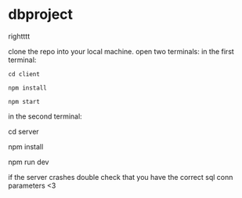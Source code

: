 # dbproject

rightttt

clone the repo into your local machine.
open two terminals:
  in the first terminal:
  
    cd client
    
    npm install
    
    npm start
   
   
 in the second terminal:
 
  cd server
  
  npm install
  
  npm run dev
  
if the server crashes double check that you have the correct sql conn parameters <3
